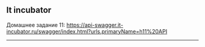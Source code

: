 #
It incubator
---
Домашнее задание 11:
https://api-swagger.it-incubator.ru/swagger/index.html?urls.primaryName=h11%20API

---
